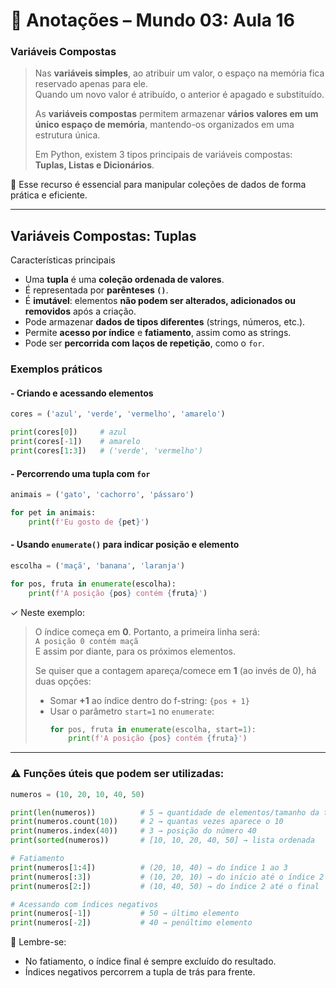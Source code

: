 # 📝 Anotações – Mundo 03: Aula 16

### Variáveis Compostas

> Nas **variáveis simples**, ao atribuir um valor, o espaço na memória fica reservado apenas para ele.  
> Quando um novo valor é atribuído, o anterior é apagado e substituído.
> 
> As **variáveis compostas** permitem armazenar **vários valores em um único espaço de memória**, mantendo-os organizados em uma estrutura única.
>  
> Em Python, existem 3 tipos principais de variáveis compostas: **Tuplas, Listas e Dicionários**.

📌 Esse recurso é essencial para manipular coleções de dados de forma prática e eficiente.

---

## Variáveis Compostas: Tuplas
Características principais
- Uma **tupla** é uma **coleção ordenada de valores**.
- É representada por **parênteses `()`**.
- É **imutável**: elementos **não podem ser alterados, adicionados ou removidos** após a criação.
- Pode armazenar **dados de tipos diferentes** (strings, números, etc.).
- Permite **acesso por índice** e **fatiamento**, assim como as strings.
- Pode ser **percorrida com laços de repetição**, como o `for`.

### Exemplos práticos

#### - Criando e acessando elementos
```python
cores = ('azul', 'verde', 'vermelho', 'amarelo')

print(cores[0])     # azul
print(cores[-1])    # amarelo
print(cores[1:3])   # ('verde', 'vermelho')
```

#### - Percorrendo uma tupla com `for`
```python
animais = ('gato', 'cachorro', 'pássaro')

for pet in animais:
    print(f'Eu gosto de {pet}')
```

#### - Usando `enumerate()` para indicar posição e elemento
```python
escolha = ('maçã', 'banana', 'laranja')

for pos, fruta in enumerate(escolha):
    print(f'A posição {pos} contém {fruta}')
```
✓ Neste exemplo:
> O índice começa em **0**. Portanto, a primeira linha será:  
> `A posição 0 contém maçã`  
> E assim por diante, para os próximos elementos.  
>
> Se quiser que a contagem apareça/comece em **1** (ao invés de 0), há duas opções:  
> - Somar **+1** ao índice dentro do f-string: `{pos + 1}`  
> - Usar o parâmetro `start=1` no `enumerate`:  
>   ```python
>   for pos, fruta in enumerate(escolha, start=1):
>       print(f'A posição {pos} contém {fruta}')
>   ```

---
### ⚠️ Funções úteis que podem ser utilizadas: 

```python
numeros = (10, 20, 10, 40, 50)

print(len(numeros))          # 5 → quantidade de elementos/tamanho da tupla
print(numeros.count(10))     # 2 → quantas vezes aparece o 10
print(numeros.index(40))     # 3 → posição do número 40
print(sorted(numeros))       # [10, 10, 20, 40, 50] → lista ordenada

# Fatiamento
print(numeros[1:4])          # (20, 10, 40) → do índice 1 ao 3
print(numeros[:3])           # (10, 20, 10) → do início até o índice 2
print(numeros[2:])           # (10, 40, 50) → do índice 2 até o final

# Acessando com índices negativos
print(numeros[-1])           # 50 → último elemento
print(numeros[-2])           # 40 → penúltimo elemento
```
📌 Lembre-se: 
* No fatiamento, o índice final é sempre excluído do resultado.
* Índices negativos percorrem a tupla de trás para frente.
